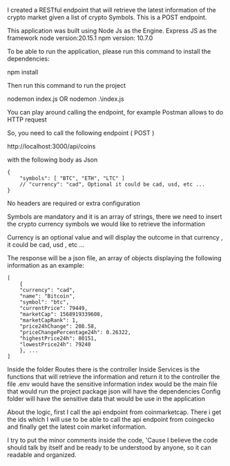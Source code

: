 I created a RESTful endpoint that will retrieve the latest information of the crypto market given a list of crypto Symbols. This is a POST endpoint.

This application was built using Node Js as the Engine. Express JS as the framework
node version:20.15.1
npm version: 10.7.0

To be able to run the application, please run this command to install the dependencies:

npm install

Then run this command to run the project

nodemon index.js
OR
nodemon .\index.js

You can play around calling the endpoint, for example Postman allows to do HTTP request

So, you need to call the following endpoint ( POST )

http://localhost:3000/api/coins

with the following body as Json

```
{
    "symbols": [ "BTC", "ETH", "LTC" ]
    // "currency": "cad", Optional it could be cad, usd, etc ...
}
```

No headers are required or extra configuration

Symbols are mandatory and it is an array of strings, there we need to insert the crypto currency symbols we would like to retrieve the information

Currency is an optional value and will display the outcome in that currency , it could be cad, usd , etc ...

The response will be a json file, an array of objects displaying the following information as an example:

```
[
    {
    "currency": "cad",
    "name": "Bitcoin",
    "symbol": "btc",
    "currentPrice": 79449,
    "marketCap": 1568919339608,
    "marketCapRank": 1,
    "price24hChange": 208.58,
    "priceChangePercentage24h": 0.26322,
    "highestPrice24h": 80151,
    "lowestPrice24h": 79240
    }, ...
]
```

Inside the folder Routes there is the controller
Inside Services is the functions that will retrieve the information and return it to the controller
the file .env would have the sensitive information
index would be the main file that would run the project
package json will have the dependencies
Config folder will have the sensitive data that would be use in the application

About the logic, first I call the api endpoint from coinmarketcap. There i get the ids which I will use to be able to
call the api endpoint from coingecko and finally get the latest coin market information.

I try to put the minor comments inside the code, 'Cause I believe the code should talk by itself and be ready to be understood by anyone, so it can readable and organized.
